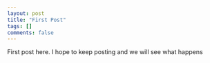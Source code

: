 ```yaml
---
layout: post
title: "First Post"
tags: []
comments: false
---
```


First post here. I hope to keep posting and we will see what happens